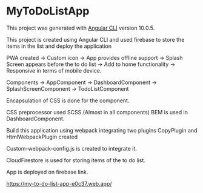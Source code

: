 # MyToDoListApp

This project was generated with [Angular CLI](https://github.com/angular/angular-cli) version 10.0.5.

This project is created using Angular CLI and used firebase to store the items in the list and deploy the application

PWA created 
 -> Custom icon
 -> App provides offline support
 -> Splash Screen appears before the to do list
 -> Add to home functionality
 -> Responsive in terms of mobile device.
 
 
Components 
 -> AppComponent
 -> DashboardComponent
 -> SplashScreenComponent
 -> TodoListComponent

Encapsulation of CSS is done for the component.

CSS preprocessor used SCSS.(Almost in all components)
BEM is used in DashboardComponent.

Build this application using webpack integrating two plugins CopyPlugin and HtmlWebpackPlugin created

Custom-webpack-config.js is created to integrate it.

CloudFirestore is used for storing items of the to do list.

App is deployed on firebase link.


https://my-to-do-list-app-e0c37.web.app/

